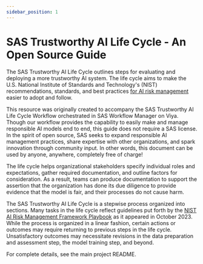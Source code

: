 ```yaml
---
sidebar_position: 1
---
```


# SAS Trustworthy AI Life Cycle - An Open Source Guide
The SAS Trustworthy AI Life Cycle outlines steps for evaluating and deploying a more trustworthy AI system. The life cycle aims to make the U.S. National Institute of Standards and Technology's (NIST) recommendations, standards, and best practices [for AI risk management](https://airc.nist.gov/AI_RMF_Knowledge_Base/AI_RMF) easier to adopt and follow.

This resource was originally created to accompany the SAS Trustworthy AI Life Cycle Workflow orchestrated in SAS Workflow Manager on Viya. Though our workflow provides the capability to easily make and manage responsible AI models end to end, this guide does not require a SAS license. In the spirit of open source, SAS seeks to expand responsible AI management practices, share expertise with other organizations, and spark innovation through community input. In other words, this document can be used by anyone, anywhere, completely free of charge! 

The life cycle helps organizational stakeholders specify individual roles and expectations, gather required documentation, and outline factors for consideration.
As a result, teams can produce documentation to support the assertion that the organization has done its due diligence to provide evidence that the model is fair, and their processes do not cause harm.

The SAS Trustworthy AI Life Cycle is a stepwise process organized into sections.
Many tasks in the life cycle reflect guidelines put forth by the [NIST AI Risk Management Framework Playbook](https://www.nist.gov/itl/ai-risk-management-framework) as it appeared in October 2023. While the process is organized in a linear fashion, certain actions or outcomes may require returning to previous steps in the life cycle. Unsatisfactory outcomes may necessitate revisions in the data preparation and assessment step, the model training step, and beyond.

For complete details, see the main project README.
